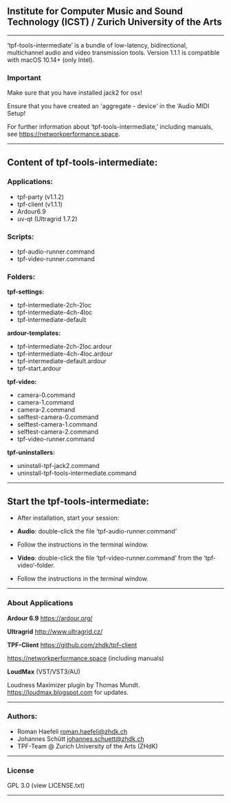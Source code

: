 ## Institute for Computer Music and Sound Technology (ICST) / Zurich University of the Arts

-----
‘tpf-tools-intermediate’ is a bundle of low-latency, bidirectional, multichannel audio and video transmission tools. 
Version 1.1.1 is compatible with macOS 10.14+ (only Intel).


### Important

Make sure that you have installed jack2 for osx!

Ensure that you have created an 'aggregate - device' in the ‘Audio MIDI Setup!

For further information about ‘tpf-tools-intermediate,’ including manuals, 
see <https://networkperformance.space>.


----


## Content of tpf-tools-intermediate:


### Applications:
- tpf-party (v1.1.2)
- tpf-client (v1.1.1)
- Ardour6.9
- uv-qt (Ultragrid 1.7.2)

### Scripts:
- tpf-audio-runner.command
- tpf-video-runner.command


### Folders:

**tpf-settings:**
- tpf-intermediate-2ch-2loc
- tpf-intermediate-4ch-4loc
- tpf-intermediate-default

**ardour-templates:**
- tpf-intermediate-2ch-2loc.ardour
- tpf-intermediate-4ch-4loc.ardour
- tpf-intermediate-default.ardour
- tpf-start.ardour

**tpf-video:**
- camera-0.command
- camera-1.command
- camera-2.command
- selftest-camera-0.command
- selftest-camera-1.command
- selftest-camera-2.command
- tpf-video-runner.command

**tpf-uninstallers:**
- uninstall-tpf-jack2.command
- uninstall-tpf-tools-intermediate.command

----

## Start the tpf-tools-intermediate:

- After installation, start your session:

- **Audio**: double-click the file ‘tpf-audio-runner.command’ 
 
- Follow the instructions in the terminal window.

- **Video**: double-click the file ‘tpf-video-runner.command’ from the ‘tpf-video’-folder. 

- Follow the instructions in the terminal window.

----

### About Applications

**Ardour 6.9**
<https://ardour.org/>

**Ultragrid**
<http://www.ultragrid.cz/> 


**TPF-Client**
<https://github.com/zhdk/tpf-client>

<https://networkperformance.space> (including manuals)


**LoudMax** (VST/VST3/AU)

Loudness Maximizer plugin by Thomas Mundt.
<https://loudmax.blogspot.com> for updates.
 
----

### Authors:

* Roman Haefeli <roman.haefeli@zhdk.ch>
* Johannes Schütt <johannes.schuett@zhdk.ch>
* TPF-Team @ Zurich University of the Arts (ZHdK)

-----

### License

GPL 3.0 (view LICENSE.txt)

-----
